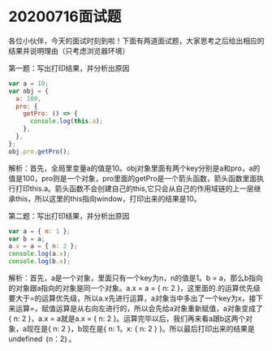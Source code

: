 # 20200716面试题

各位小伙伴，今天的面试时刻到啦！下面有两道面试题，大家思考之后给出相应的结果并说明理由（只考虑浏览器环境）

第一题：写出打印结果，并分析出原因

```js
var a = 10;
var obj = {
  a: 100,
  pro: {
    getPro: () => {
      console.log(this.a);
    },
  },
};
obj.pro.getPro();
```

解析：首先，全局里变量a的值是10。obj对象里面有两个key分别是a和pro，a的值是100，pro则是一个对象，pro里面的getPro是一个箭头函数，箭头函数里面执行打印this.a。箭头函数不会创建自己的this,它只会从自己的作用域链的上一层继承this，所以这里的this指向window，打印出来的结果是10。



第二题：写出打印结果，并分析出原因

```js
var a = { n: 1 };
var b = a;
a.x = a = { n: 2 };
console.log(a.x);
console.log(b.x);
```

解析：首先，a是一个对象，里面只有一个key为n，n的值是1。b = a，那么b指向的对象跟a指向的对象是同一个对象。a.x = a = { n: 2 }，这里面的.的运算优先级要大于=的运算优先级，所以a.x先进行运算，a对象当中多出了一个key为x，接下来运算=，赋值运算是从右向左进行的，所以会先给a对象重新赋值，a对象变成了{ n: 2 }，a.x = a就是a.x = { n: 2 }。运算完毕以后，我们再来看a跟b这两个对象，a现在是{ n: 2 }，b现在是{ n: 1，x: { n: 2 } }。所以最后打印出来的结果是undefined ｛n：2｝。